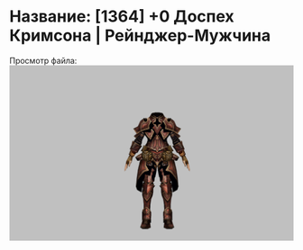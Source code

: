 # Название: [1364] +0 Доспех Кримсона | Рейнджер-Мужчина

Просмотр файла:
![p020010.png](p020010.png)